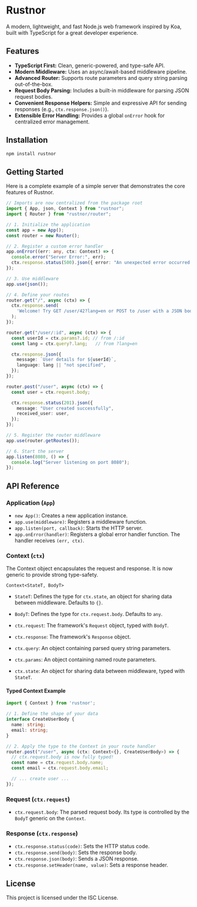 # Rustnor

A modern, lightweight, and fast Node.js web framework inspired by Koa, built with TypeScript for a great developer experience.

## Features

- **TypeScript First:** Clean, generic-powered, and type-safe API.
- **Modern Middleware:** Uses an async/await-based middleware pipeline.
- **Advanced Router:** Supports route parameters and query string parsing out-of-the-box.
- **Request Body Parsing:** Includes a built-in middleware for parsing JSON request bodies.
- **Convenient Response Helpers:** Simple and expressive API for sending responses (e.g., `ctx.response.json()`).
- **Extensible Error Handling:** Provides a global `onError` hook for centralized error management.

## Installation

```bash
npm install rustnor
```

## Getting Started

Here is a complete example of a simple server that demonstrates the core features of Rustnor.

```typescript
// Imports are now centralized from the package root
import { App, json, Context } from "rustnor";
import { Router } from "rustnor/router";

// 1. Initialize the application
const app = new App();
const router = new Router();

// 2. Register a custom error handler
app.onError((err: any, ctx: Context) => {
  console.error("Server Error:", err);
  ctx.response.status(500).json({ error: "An unexpected error occurred." });
});

// 3. Use middleware
app.use(json());

// 4. Define your routes
router.get("/", async (ctx) => {
  ctx.response.send(
    'Welcome! Try GET /user/42?lang=en or POST to /user with a JSON body.',
  );
});

router.get("/user/:id", async (ctx) => {
  const userId = ctx.params?.id; // from /:id
  const lang = ctx.query?.lang;   // from ?lang=en

  ctx.response.json({
    message: `User details for ${userId}`,
    language: lang || "not specified",
  });
});

router.post("/user", async (ctx) => {
  const user = ctx.request.body;

  ctx.response.status(201).json({
    message: "User created successfully",
    received_user: user,
  });
});

// 5. Register the router middleware
app.use(router.getRoutes());

// 6. Start the server
app.listen(8080, () => {
  console.log("Server listening on port 8080");
});
```

## API Reference

### Application (`App`)

- `new App()`: Creates a new application instance.
- `app.use(middleware)`: Registers a middleware function.
- `app.listen(port, callback)`: Starts the HTTP server.
- `app.onError(handler)`: Registers a global error handler function. The handler receives `(err, ctx)`.

### Context (`ctx`)

The Context object encapsulates the request and response. It is now generic to provide strong type-safety.

`Context<StateT, BodyT>`
- `StateT`: Defines the type for `ctx.state`, an object for sharing data between middleware. Defaults to `{}`.
- `BodyT`: Defines the type for `ctx.request.body`. Defaults to `any`.

- `ctx.request`: The framework's `Request` object, typed with `BodyT`.
- `ctx.response`: The framework's `Response` object.
- `ctx.query`: An object containing parsed query string parameters.
- `ctx.params`: An object containing named route parameters.
- `ctx.state`: An object for sharing data between middleware, typed with `StateT`.

#### Typed Context Example

```typescript
import { Context } from 'rustnor';

// 1. Define the shape of your data
interface CreateUserBody {
  name: string;
  email: string;
}

// 2. Apply the type to the Context in your route handler
router.post("/user", async (ctx: Context<{}, CreateUserBody>) => {
  // ctx.request.body is now fully typed!
  const name = ctx.request.body.name;
  const email = ctx.request.body.email;

  // ... create user ...
});
```

### Request (`ctx.request`)

- `ctx.request.body`: The parsed request body. Its type is controlled by the `BodyT` generic on the `Context`.

### Response (`ctx.response`)

- `ctx.response.status(code)`: Sets the HTTP status code.
- `ctx.response.send(body)`: Sets the response body.
- `ctx.response.json(body)`: Sends a JSON response.
- `ctx.response.setHeader(name, value)`: Sets a response header.

## License

This project is licensed under the ISC License.
